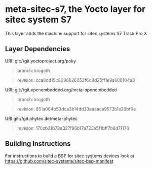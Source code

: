 meta-sitec-s7, the Yocto layer for sitec system S7
==================================================

This layer adds the machine support for sitec systems S7
Track Pro X

Layer Dependencies
------------------

URI: git://git.yoctoproject.org/poky

> branch: krogoth

> revision: cca8dd15c8096626052f6d8d25ff1e9a606104a3

URI: git://git.openembedded.org/meta-openembedded

> branch: krogoth

> revision: 851a064b53dca3b14dd33eaaaca9573b1a36bf0e

URI git://git.phytec.de/meta-phytec

> revision: 170cb21b78a327f96b17a723a5f1bff7b8d71176

Building Instructions
---------------------

For instructions to build a BSP for sitec systems devices look at
https://github.com/sitec-systems/sitec-bsp-manifest
